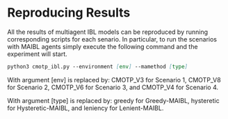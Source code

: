 # Reproducing Results

All the results of multiagent IBL models can be reproduced by running corresponding scripts for each senario. In particular, to run the scenarios with MAIBL agents simply execute the following command and the experiment will start.

```markdown
python3 cmotp_ibl.py --environment [env] --mamethod [type]
```

With argument [env] is replaced by: CMOTP_V3 for Scenario 1, CMOTP_V8 for Scenario 2, CMOTP_V6 for Scenario 3, and CMOTP_V4 for Scenario 4.

With argument [type] is replaced by: greedy for Greedy-MAIBL, hysteretic for Hysteretic-MAIBL, and leniency for Lenient-MAIBL.

